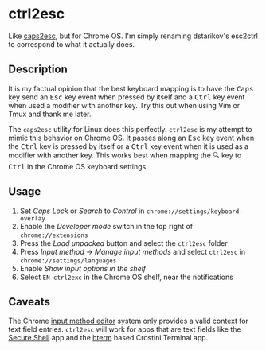 # ctrl2esc
Like [caps2esc](https://github.com/oblitum/caps2esc), but for Chrome OS. I'm simply renaming dstarikov's esc2ctrl to correspond to what it actually does.

## Description
It is my factual opinion that the best keyboard mapping is to have the <kbd>Caps</kbd> key send an <kbd>Esc</kbd> key event when pressed by itself and a <kbd>Ctrl</kbd> key event when used a modifier with another key. Try this out when using Vim or Tmux and thank me later.

The `caps2esc` utility for Linux does this perfectly. `ctrl2esc` is my attempt to mimic this behavior on Chrome OS. It passes along an <kbd>Esc</kbd> key event when the <kbd>Ctrl</kbd> key is pressed by itself or a <kbd>Ctrl</kbd> key event when it is used as a modifier with another key. This works best when mapping the <kbd>🔍</kbd> key to <kbd>Ctrl</kbd> in the Chrome OS keyboard settings.

## Usage
1. Set *Caps Lock* or *Search* to *Control* in `chrome://settings/keyboard-overlay`
2. Enable the *Developer mode* switch in the top right of `chrome://extensions`
3. Press the *Load unpacked* button and select the `ctrl2esc` folder
4. Press *Input method* -> *Manage input methods* and select `ctrl2esc` in `chrome://settings/languages`
5. Enable *Show input options in the shelf*
6. Select `EN ctrl2exc` in the Chrome OS shelf, near the notifications

## Caveats
The Chrome [input method editor](https://developer.chrome.com/extensions/input_ime) system only provides a valid context for text field entries. `ctrl2esc` will work for apps that are text fields like the [Secure Shell](https://chrome.google.com/webstore/detail/secure-shell-app/pnhechapfaindjhompbnflcldabbghjo?hl=en) app and the [hterm](https://hterm.org/) based Crostini Terminal app.
